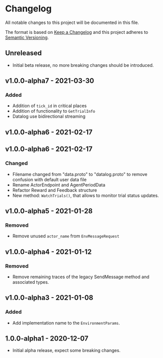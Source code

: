 # Changelog

All notable changes to this project will be documented in this file.

The format is based on [Keep a Changelog](http://keepachangelog.com/en/1.0.0/)
and this project adheres to [Semantic Versioning](http://semver.org/spec/v2.0.0.html).

## Unreleased

- Initial beta release, no more breaking changes should be introduced.

## v1.0.0-alpha7 - 2021-03-30

### Added

- Addition of `tick_id` in critical places
- Addition of functionality to `GetTrialInfo`
- Datalog use bidirectional streaming

## v1.0.0-alpha6 - 2021-02-17

## v1.0.0-alpha6 - 2021-02-17

### Changed

- Filename changed from "data.proto" to "datalog.proto" to remove confusion with default user data file
- Rename ActorEndpoint and AgentPeriodData
- Refactor Reward and Feedback structure
- New method: `WatchTrials()`, that allows to monitor trial status updates.

## v1.0.0-alpha5 - 2021-01-28

### Removed

- Remove unused `actor_name` from `EnvMessageRequest`

## v1.0.0-alpha4 - 2021-01-12

### Removed

- Remove remaining traces of the legacy SendMessage method and associated types.

## v1.0.0-alpha3 - 2021-01-08

### Added

- Add implementation name to the `EnvironmentParams`.

## 1.0.0-alpha1 - 2020-12-07

- Initial alpha release, expect some breaking changes.
